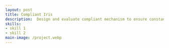 ```yaml
---
layout: post
title: Compliant Iris
description:  Design and evaluate compliant mechanism to ensure constant torque to chronograph escapement.
skills: 
- skill 1
- skill 2
main-image: /project.webp 
---
```

